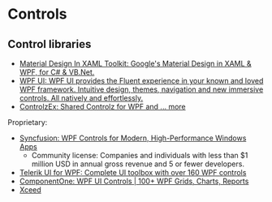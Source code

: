 # Controls
## Control libraries
- [Material Design In XAML Toolkit: Google's Material Design in XAML & WPF, for C# & VB.Net.](https://github.com/MaterialDesignInXAML/MaterialDesignInXamlToolkit)
- [WPF UI: WPF UI provides the Fluent experience in your known and loved WPF framework. Intuitive design, themes, navigation and new immersive controls. All natively and effortlessly.](https://github.com/lepoco/wpfui)
- [ControlzEx: Shared Controlz for WPF and ... more](https://github.com/ControlzEx/ControlzEx/tree/develop)

Proprietary:
- [Syncfusion: WPF Controls for Modern, High-Performance Windows Apps](https://www.syncfusion.com/wpf-controls)
  - Community license: Companies and individuals with less than $1 million USD in annual gross revenue and 5 or fewer developers.
- [Telerik UI for WPF: Complete UI toolbox with over 160 WPF controls](https://www.telerik.com/products/wpf/overview.aspx)
- [ComponentOne: WPF UI Controls | 100+ WPF Grids, Charts, Reports](https://www.grapecity.com/componentone/wpf-ui-controls)
- [Xceed](https://xceed.com/en/our-products/products/category/ui/wpf)